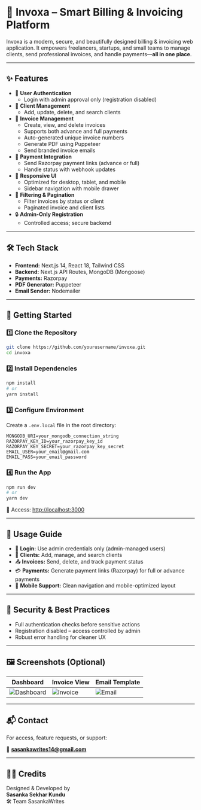 
# 💼 Invoxa – Smart Billing & Invoicing Platform

Invoxa is a modern, secure, and beautifully designed billing & invoicing web application. It empowers freelancers, startups, and small teams to manage clients, send professional invoices, and handle payments—**all in one place**.

---

## ✨ Features

- 🔐 **User Authentication**
  - Login with admin approval only (registration disabled)
- 👥 **Client Management**
  - Add, update, delete, and search clients
- 🧾 **Invoice Management**
  - Create, view, and delete invoices
  - Supports both advance and full payments
  - Auto-generated unique invoice numbers
  - Generate PDF using Puppeteer
  - Send branded invoice emails
- 💸 **Payment Integration**
  - Send Razorpay payment links (advance or full)
  - Handle status with webhook updates
- 📱 **Responsive UI**
  - Optimized for desktop, tablet, and mobile
  - Sidebar navigation with mobile drawer
- 🧩 **Filtering & Pagination**
  - Filter invoices by status or client
  - Paginated invoice and client lists
- 🔒 **Admin-Only Registration**
  - Controlled access; secure backend

---

## 🛠 Tech Stack

- **Frontend:** Next.js 14, React 18, Tailwind CSS
- **Backend:** Next.js API Routes, MongoDB (Mongoose)
- **Payments:** Razorpay
- **PDF Generator:** Puppeteer
- **Email Sender:** Nodemailer

---

## 🚀 Getting Started

### 1️⃣ Clone the Repository

```bash
git clone https://github.com/yourusername/invoxa.git
cd invoxa
```

### 2️⃣ Install Dependencies

```bash
npm install
# or
yarn install
```

### 3️⃣ Configure Environment

Create a `.env.local` file in the root directory:

```env
MONGODB_URI=your_mongodb_connection_string
RAZORPAY_KEY_ID=your_razorpay_key_id
RAZORPAY_KEY_SECRET=your_razorpay_key_secret
EMAIL_USER=your_email@gmail.com
EMAIL_PASS=your_email_password
```

### 4️⃣ Run the App

```bash
npm run dev
# or
yarn dev
```

🔗 Access: [http://localhost:3000](http://localhost:3000)

---

## 📖 Usage Guide

- 🔐 **Login:** Use admin credentials only (admin-managed users)
- 👤 **Clients:** Add, manage, and search clients
- 📤 **Invoices:** Send, delete, and track payment status
- 💳 **Payments:** Generate payment links (Razorpay) for full or advance payments
- 📲 **Mobile Support:** Clean navigation and mobile-optimized layout

---

## 🔐 Security & Best Practices

- Full authentication checks before sensitive actions
- Registration disabled – access controlled by admin
- Robust error handling for cleaner UX

---

## 🖼 Screenshots (Optional)

| Dashboard | Invoice View | Email Template |
|----------|--------------|----------------|
| ![Dashboard](https://yourdomain.com/invoxa-dashboard.png) | ![Invoice](https://yourdomain.com/invoxa-invoice.png) | ![Email](https://yourdomain.com/invoxa-email.png) |

---

## 📬 Contact

For access, feature requests, or support:

📧 **sasankawrites14@gmail.com**

---

## 🧑‍💻 Credits

Designed & Developed by  
**Sasanka Sekhar Kundu**  
🛠 Team SasankaWrites



